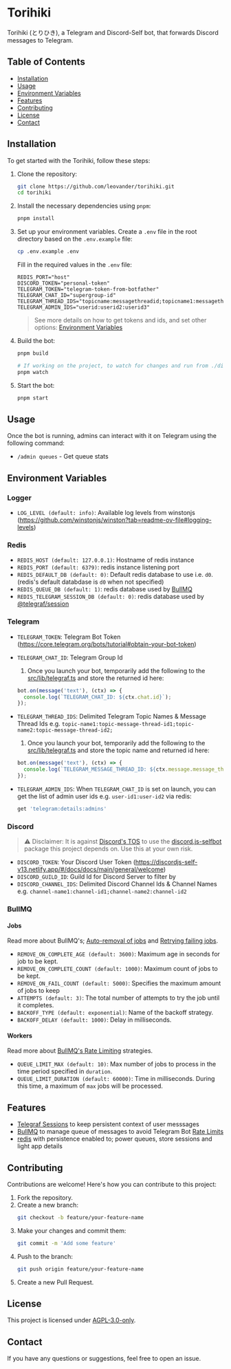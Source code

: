 # Torihiki

Torihiki (とりひき), a Telegram and Discord-Self bot, that forwards Discord messages to Telegram.

## Table of Contents

- [Installation](#installation)
- [Usage](#usage)
- [Environment Variables](#environment-variables)
- [Features](#features)
- [Contributing](#contributing)
- [License](#license)
- [Contact](#contact)

## Installation

To get started with the Torihiki, follow these steps:

1. Clone the repository:

   ```sh
   git clone https://github.com/leovander/torihiki.git
   cd torihiki
   ```

2. Install the necessary dependencies using `pnpm`:

   ```sh
   pnpm install
   ```

3. Set up your environment variables. Create a `.env` file in the root directory based on the `.env.example` file:

   ```sh
   cp .env.example .env
   ```

   Fill in the required values in the `.env` file:

   ```
   REDIS_PORT="host"
   DISCORD_TOKEN="personal-token"
   TELEGRAM_TOKEN="telegram-token-from-botfather"
   TELEGRAM_CHAT_ID="supergroup-id"
   TELEGRAM_THREAD_IDS="topicname:messagethreadid;topicname1:messagethreadid1;"
   TELEGRAM_ADMIN_IDS="userid:userid2:userid3"
   ```

   > See more details on how to get tokens and ids, and set other options: [Environment Variables](#environment-variables)

4. Build the bot:

   ```sh
   pnpm build

   # If working on the project, to watch for changes and run from ./dist
   pnpm watch
   ```

5. Start the bot:
   ```sh
   pnpm start
   ```

## Usage

Once the bot is running, admins can interact with it on Telegram using the following command:

- `/admin queues` - Get queue stats

## Environment Variables

### Logger

- `LOG_LEVEL (default: info)`: Available log levels from winstonjs (https://github.com/winstonjs/winston?tab=readme-ov-file#logging-levels)

### Redis

- `REDIS_HOST (default: 127.0.0.1)`: Hostname of redis instance
- `REDIS_PORT (default: 6379)`: redis instance listening port
- `REDIS_DEFAULT_DB (default: 0)`: Default redis database to use i.e. `d0`. (redis's default databdase is `d0` when not specified)
- `REDIS_QUEUE_DB (default: 1)`: redis database used by [BullMQ](https://docs.bullmq.io)
- `REDIS_TELEGRAM_SESSION_DB (default: 0)`: redis database used by [@telegraf/session](https://github.com/telegraf/session)

### Telegram

- `TELEGRAM_TOKEN`: Telegram Bot Token (https://core.telegram.org/bots/tutorial#obtain-your-bot-token)
- `TELEGRAM_CHAT_ID`: Telegram Group Id

  1. Once you launch your bot, temporarily add the following to the [src/lib/telegraf.ts]() and store the returned id here:

  ```js
  bot.on(message('text'), (ctx) => {
    console.log(`TELEGRAM_CHAT_ID: ${ctx.chat.id}`);
  });
  ```

- `TELEGRAM_THREAD_IDS`: Delimited Telegram Topic Names & Message Thread Ids e.g. `topic-name1:topic-message-thread-id1;topic-name2:topic-message-thread-id2;`

  1. Once you launch your bot, temporarily add the following to the [src/lib/telegraf.ts]() and store the topic name and returned id here:

  ```js
  bot.on(message('text'), (ctx) => {
    console.log(`TELEGRAM_MESSAGE_THREAD_ID: ${ctx.message.message_thread_id}`);
  });
  ```

- `TELEGRAM_ADMIN_IDS`: When `TELEGRAM_CHAT_ID` is set on launch, you can get the list of admin user ids e.g. `user-id1:user-id2` via redis:

  ```bash
  get 'telegram:details:admins'
  ```

### Discord

> :warning: Disclaimer: It is against [Discord's TOS](https://discord.com/terms) to use the [discord.js-selfbot](https://github.com/aiko-chan-ai/discord.js-selfbot-v13) package this project depends on. Use this at your own risk.

- `DISCORD_TOKEN`: Your Discord User Token (https://discordjs-self-v13.netlify.app/#/docs/docs/main/general/welcome)
- `DISCORD_GUILD_ID`: Guild Id for Discord Server to filter by
- `DISCORD_CHANNEL_IDS`: Delimited Discord Channel Ids & Channel Names e.g. `channel-name1:channel-id1;channel-name2:channel-id2`

### BullMQ

#### Jobs

Read more about BullMQ's; [Auto-removal of jobs](https://docs.bullmq.io/guide/queues/auto-removal-of-jobs) and [Retrying failing jobs](https://docs.bullmq.io/guide/retrying-failing-jobs).

- `REMOVE_ON_COMPLETE_AGE (default: 3600)`: Maximum age in seconds for job to be kept.
- `REMOVE_ON_COMPLETE_COUNT (default: 1000)`: Maximum count of jobs to be kept.
- `REMOVE_ON_FAIL_COUNT (default: 5000)`: Specifies the maximum amount of jobs to keep
- `ATTEMPTS (default: 3)`: The total number of attempts to try the job until it completes.
- `BACKOFF_TYPE (default: exponential)`: Name of the backoff strategy.
- `BACKOFF_DELAY (default: 1000)`: Delay in milliseconds.

#### Workers

Read more about [BullMQ's Rate Limiting](https://docs.bullmq.io/guide/rate-limiting) strategies.

- `QUEUE_LIMIT_MAX (default: 10)`: Max number of jobs to process in the time period specified in `duration`.
- `QUEUE_LIMIT_DURATION (default: 60000)`: Time in milliseconds. During this time, a maximum of `max` jobs will be processed.

## Features

- [Telegraf Sessions](https://github.com/telegraf/session) to keep persistent context of user messsages
- [BullMQ](https://docs.bullmq.io/) to manage queue of messages to avoid Telegram Bot [Rate Limits](https://core.telegram.org/bots/faq#my-bot-is-hitting-limits-how-do-i-avoid-this)
- [redis](https://redis.io) with persistence enabled to; power queues, store sessions and light app details

## Contributing

Contributions are welcome! Here's how you can contribute to this project:

1. Fork the repository.
2. Create a new branch:
   ```sh
   git checkout -b feature/your-feature-name
   ```
3. Make your changes and commit them:
   ```sh
   git commit -m 'Add some feature'
   ```
4. Push to the branch:
   ```sh
   git push origin feature/your-feature-name
   ```
5. Create a new Pull Request.

## License

This project is licensed under [AGPL-3.0-only](LICENSE).

## Contact

If you have any questions or suggestions, feel free to open an issue.
